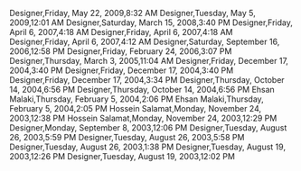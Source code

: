 ﻿Designer,Friday, May 22, 2009,8:32 AMDesigner,Tuesday, May 5, 2009,12:01 AMDesigner,Saturday, March 15, 2008,3:40 PMDesigner,Friday, April 6, 2007,4:18 AMDesigner,Friday, April 6, 2007,4:18 AMDesigner,Friday, April 6, 2007,4:12 AMDesigner,Saturday, September 16, 2006,12:58 PMDesigner,Friday, February 24, 2006,3:07 PMDesigner,Thursday, March 3, 2005,11:04 AMDesigner,Friday, December 17, 2004,3:40 PMDesigner,Friday, December 17, 2004,3:40 PMDesigner,Friday, December 17, 2004,3:34 PMDesigner,Thursday, October 14, 2004,6:56 PMDesigner,Thursday, October 14, 2004,6:56 PMEhsan Malaki,Thursday, February 5, 2004,2:06 PMEhsan Malaki,Thursday, February 5, 2004,2:05 PMHossein Salamat,Monday, November 24, 2003,12:38 PMHossein Salamat,Monday, November 24, 2003,12:29 PMDesigner,Monday, September 8, 2003,12:06 PMDesigner,Tuesday, August 26, 2003,5:59 PMDesigner,Tuesday, August 26, 2003,5:58 PMDesigner,Tuesday, August 26, 2003,1:38 PMDesigner,Tuesday, August 19, 2003,12:26 PMDesigner,Tuesday, August 19, 2003,12:02 PM
